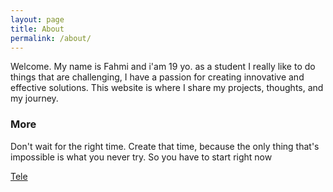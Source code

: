 ```yaml
---
layout: page
title: About
permalink: /about/
---
```


Welcome. My name is Fahmi and i'am 19 yo. as a student I really like to do things that are challenging, I have a passion for creating innovative and effective solutions. This website is where I share my projects, thoughts, and my journey.

### More

Don't wait for the right time. Create that time, because the only thing that's impossible is what you never try. So you have to start right now 

[Tele](t.me/fahmishdq)
